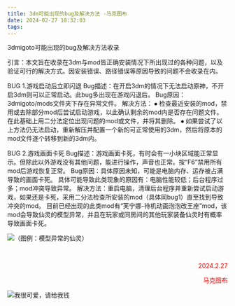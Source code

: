```yaml
---
title: 3dm可能出现的bug及解决方法 -马克图布
date: 2024-02-27 18:32:03
tags:
---
```


3dmigoto可能出现的bug及解决方法收录

引言：本文旨在收录在3dm与mod皆正确安装情况下所出现过的各种问题，以及验证可行的解决方式。因安装错误、路径错误等原因导致的问题不会收录在内。

BUG 1.游戏启动后立即闪退
Bug描述：在开启3dm的情况下无法启动原神，不开启3dm则可以正常启动。此bug多出现在游戏闪退后。
Bug原因：
3dmigoto/mods文件夹下存在异常文件。
解决方法：
⦁	检查最近安装的mod，禁用或去除部分mod后尝试启动游戏，以此确认剩余的mod内是否存在问题文件。在此基础上用二分法定位出现问题的mod或文件，并将其删除。
⦁	如果尝试了以上方法仍无法启动，重新解压并配置一个新的可正常使用的3dm，然后将原本的mod文件逐个转移到新的3dm内。

BUG 2.游戏画面卡死
Bug描述：游戏画面卡死，有时会有一小块区域能正常显示。但除此以外游戏没有其他问题，能进行操作，声音也正常。按“F6”禁用所有mod后游戏恢复正常。
Bug原因：具体原因未知，可能是电脑内存、运存被占满导致的画面卡死。
具体可能导致此类现象的原因有：电脑性能较低；后台程序过多；mod冲突导致异常。
解决方法：重启电脑，清理后台程序并重新尝试启动游戏，如果还是卡死，采用二分法检查所安装的mod（具体同bug1）直至找到导致冲突的mod。
目前已经出现的此类mod有“芙宁娜-待机动画泡泡改王座”mod，该mod会导致仙灵的模型异常，并且在玩家或同房间的其他玩家装备仙灵时有概率导致画面卡死。

![（图例：模型异常的仙灵）
](https://s1.imagehub.cc/images/2024/02/28/c3df2ae10f81ff447e3d47a35395ca2f.th.png)

​		<p style="text-align:right;color:red">2024.2.27</p><p style="text-align:right;color:red">马克图布</p>

![我很可爱，请给我钱](https://s1.imagehub.cc/images/2024/02/14/fd0f5df21faac5b72ce1b147319f418c.png)
